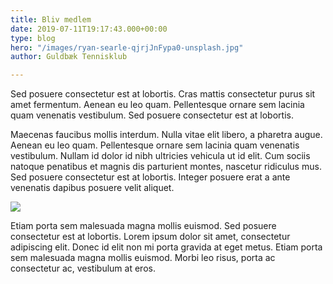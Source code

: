 ```yaml
---
title: Bliv medlem
date: 2019-07-11T19:17:43.000+00:00
type: blog
hero: "/images/ryan-searle-qjrjJnFypa0-unsplash.jpg"
author: Guldbæk Tennisklub

---
```

Sed posuere consectetur est at lobortis. Cras mattis consectetur purus sit amet fermentum. Aenean eu leo quam. Pellentesque ornare sem lacinia quam venenatis vestibulum. Sed posuere consectetur est at lobortis.

Maecenas faucibus mollis interdum. Nulla vitae elit libero, a pharetra augue. Aenean eu leo quam. Pellentesque ornare sem lacinia quam venenatis vestibulum. Nullam id dolor id nibh ultricies vehicula ut id elit. Cum sociis natoque penatibus et magnis dis parturient montes, nascetur ridiculus mus. Sed posuere consectetur est at lobortis. Integer posuere erat a ante venenatis dapibus posuere velit aliquet.

![](/images/ben-hershey-K9HgyI3qmqA-unsplash.jpg)

Etiam porta sem malesuada magna mollis euismod. Sed posuere consectetur est at lobortis. Lorem ipsum dolor sit amet, consectetur adipiscing elit. Donec id elit non mi porta gravida at eget metus. Etiam porta sem malesuada magna mollis euismod. Morbi leo risus, porta ac consectetur ac, vestibulum at eros.